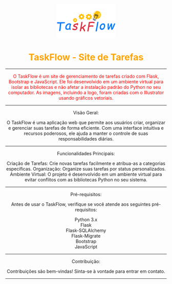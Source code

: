 <div align="center">
  <img src="./tarefas/website/static/images/taskflow.png" alt="Logo do TaskFlow">
  <h1 style="color:orange;">TaskFlow - Site de Tarefas</h1>
  <hr>
  <p style="color:red;">O TaskFlow é um site de gerenciamento de tarefas criado com Flask, Bootstrap e JavaScript. Ele foi desenvolvido em um ambiente virtual para isolar as bibliotecas e não afetar a instalação padrão do Python no seu computador. As imagens, incluindo a logo, foram criadas com o Illustrator usando gráficos vetoriais.
<hr>

Visão Geral:

O TaskFlow é uma aplicação web que permite aos usuários criar, organizar e gerenciar suas tarefas de forma eficiente. Com uma interface intuitiva e recursos poderosos, ele ajuda a manter o controle de suas responsabilidades diárias.
<hr>

Funcionalidades Principais:

Criação de Tarefas: Crie novas tarefas facilmente e atribua-as a categorias específicas.
Organização: Organize suas tarefas por status personalizados.
Ambiente Virtual: O projeto é desenvolvido em um ambiente virtual para evitar conflitos com as bibliotecas Python no seu sistema.
<br>
<hr>

Pré-requisitos:

Antes de usar o TaskFlow, verifique se você atende aos seguintes pré-requisitos:

<p style:"color:blue;">
Python 3.x
<br>
Flask
<br>
Flask-SQLAlchemy
<br>
Flask-Migrate
<br>
Bootstrap
<br>
JavaScript
</p>
<hr>

Contribuição:

Contribuições são bem-vindas! Sinta-se à vontade para entrar em contato.
<hr>
